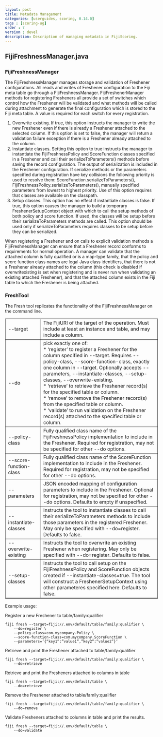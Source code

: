 ```yaml
---
layout: post
title: Metadata Management
categories: [userguides, scoring, 0.14.0]
tags : [scoring-ug]
order : 7
version : devel
description: Description of managing metadata in FijiScoring.
---
```


<div id="accordion-container">
  <h2 class="accordion-header"> FijiFreshnessManager.java </h2>
    <div class="accordion-content">
    <script src="http://gist-it.appspot.com/github/fijiproject/fiji-scoring/raw/fiji-scoring-root-0.14.0/src/main/java/org/fiji/scoring/FijiFreshnessManager.java"> </script>
  </div>
</div>

<h3 style="margin-top:0px;padding-top:10px;"> FijiFreshnessManager </h3>
The FijiFreshnessManager manages storage and validation of Freshener configurations. All reads and writes of Freshener configuration to the Fiji meta table go through a FijiFreshnessManager. FijiFreshenerManager methods for registering Fresheners all provide a set of switches which control how the Freshener will be validated and what methods will be called during attachment to generate the final configuration which is stored to the Fiji meta table. A value is required for each switch for every registration.

1. Overwrite existing. If true, this option instructs the manager to write the new Freshener even if there is already a Freshener attached to the selected column. If this option is set to false, the manager will return a validation failure exception if there is a Freshener already attached to the column.
2. Instantiate classes. Setting this option to true instructs the manager to instantiate the FijiFreshnessPolicy and ScoreFunction classes specified in a Freshener and call their serializeToParameters() methods before saving the record configuration. The output of serialization is included in the Freshener configuration. If serialize methods or the parameters specified during registration have key collisions the following priority is used to resolve them: ScoreFunction.serializeToParameters(), FijiFreshnessPolicy.serializeToParameters(), manually specified parameters from lowest to highest priority. Use of this option requires that classes are available on the classpath.
3. Setup classes. This option has no effect if instantiate classes is false. If true, this option causes the manager to build a temporary FreshenerSetupContext object with which to call the setup methods of both policy and score function. If used, the classes will be setup before their serializeToParameters methods are called. This option should be used only if serializeToParameters requires classes to be setup before they can be serialized.

When registering a Freshener and on calls to explicit validation methods a FijiFreshnessManager can ensure that a Freshener record conforms to requirements for normal operation. A manager can validate that the attached column is fully qualified or is a map-type family, that the policy and score function class names are legal Java class identifiers, that there is not a Freshener already attached to the column (this check is disabled if overwritexisting is set when registering and is never run when validating an existing attached Freshener), and that the attached column exists in the Fiji table to which the Freshener is being attached.

<h3 style="margin-top:0px;padding-top:10px;"> FreshTool </h3>
The Fresh tool replicates the functionality of the FijiFreshnessManager on the command line.

<table  border="1">
  <tr><td>--target</td><td>The FijiURI of the target of the operation. Must include at least an instance and table, and may include a column.</td></tr>
  <tr><td>--do</td><td>pick exactly one of:<br>
* ‘register’ to register a Freshener for the column specified in --target. Requires --policy-class, --score-function-class, exactly one column in --target. Optionally accepts --parameters, --instantiate-classes, --setup-classes, --overwrite-existing.<br>
* ‘retrieve’ to retrieve the Freshener record(s) for the specified table or column.<br>
* ‘remove’ to remove the Freshener record(s) from the specified table or column.<br>
* ‘validate’ to run validation on the Freshener record(s) attached to the specified table or column.</td></tr>
  <tr><td>--policy-class</td><td>Fully qualified class name of the FijiFreshnessPolicy implementation to include in the Freshener. Required for registration, may not be specified for other --do options.</td></tr>
  <tr><td>--score-function-class</td><td>Fully qualified class name of the ScoreFunction implementation to include in the Freshener. Required for registration, may not be specified for other --do options.</td></tr>
  <tr><td>--parameters</td><td>JSON encoded mapping of configuration parameters to include in the Freshener. Optional for registration, may not be specified for other --do options. Defaults to empty if unspecified.</td></tr>
  <tr><td>--instantiate-classes</td><td>Instructs the tool to instantiate classes to call their serializeToParameters methods to include those parameters in the registered Freshener. May only be specified with --do=register. Defaults to false.</td></tr>
  <tr><td>--overwrite-existing</td><td>Instructs the tool to overwrite an existing Freshener when registering. May only be specified with --do=register. Defaults to false.</td></tr>
  <tr><td>--setup-classes</td><td>Instructs the tool to call setup on the FijiFreshnessPolicy and ScoreFunction objects created if --instantiate-classes=true. The tool will construct a FreshenerSetupContext using other parameteres specified here. Defaults to false.</td></tr>
</table>

Example usage:

Register a new Freshener to table/family:qualifier

    fiji fresh --target=fiji://.env/default/table/family:qualifier \
        --do=register \
        --policy-class=com.mycompany.Policy \
        --score-function-class=com.mycompany.ScoreFunction \
        --parameters=’{“key1”:”value1”,”key2”:”value2”}’

Retrieve and print the Freshener attached to table/family:qualifier

    fiji fresh --target=fiji://.env/default/table/family:qualifier \
        --do=retrieve

Retrieve and print the Fresheners attached to columns in table

    fiji fresh --target=fiji://.env/default/table \
        --do=retrieve

Remove the Freshener attached to table/family:qualifier

    fiji fresh --target=fiji://.env/default/table/family:qualifier \
        --do=remove

Validate Fresheners attached to columns in table and print the results.

    fiji fresh --target=fiji://.env/default/table \
        --do=validate

